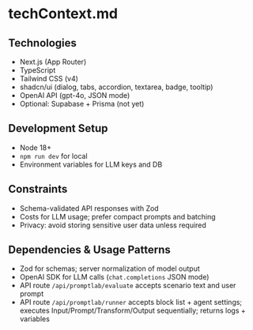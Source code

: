 # techContext.md

## Technologies
- Next.js (App Router)
- TypeScript
- Tailwind CSS (v4)
- shadcn/ui (dialog, tabs, accordion, textarea, badge, tooltip)
- OpenAI API (gpt-4o, JSON mode)
- Optional: Supabase + Prisma (not yet)

## Development Setup
- Node 18+
- `npm run dev` for local
- Environment variables for LLM keys and DB

## Constraints
- Schema-validated API responses with Zod
- Costs for LLM usage; prefer compact prompts and batching
- Privacy: avoid storing sensitive user data unless required

## Dependencies & Usage Patterns
- Zod for schemas; server normalization of model output
- OpenAI SDK for LLM calls (`chat.completions` JSON mode)
- API route `/api/promptlab/evaluate` accepts scenario text and user prompt
- API route `/api/promptlab/runner` accepts block list + agent settings; executes Input/Prompt/Transform/Output sequentially; returns logs + variables
